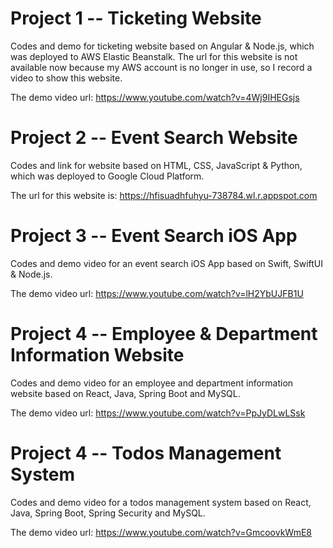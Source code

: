 # Project 1 -- Ticketing Website

Codes and demo for ticketing website based on Angular & Node.js, which was deployed to AWS Elastic Beanstalk. The url for this website is not available now because my AWS account is no longer in use, so I record a video to show this website.

The demo video url: https://www.youtube.com/watch?v=4Wj9IHEGsjs

# Project 2 -- Event Search Website

Codes and link for website based on HTML, CSS, JavaScript & Python, which was deployed to Google Cloud Platform.

The url for this website is: https://hfisuadhfuhyu-738784.wl.r.appspot.com

# Project 3 -- Event Search iOS App

Codes and demo video for an event search iOS App based on Swift, SwiftUI & Node.js.

The demo video url: https://www.youtube.com/watch?v=lH2YbUJFB1U

# Project 4 -- Employee & Department Information Website

Codes and demo video for an employee and department information website based on React, Java, Spring Boot and MySQL.

The demo video url: https://www.youtube.com/watch?v=PpJyDLwLSsk

# Project 4 -- Todos Management System

Codes and demo video for a todos management system based on React, Java, Spring Boot, Spring Security and MySQL.

The demo video url: https://www.youtube.com/watch?v=GmcoovkWmE8
